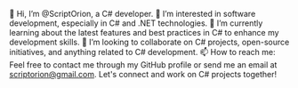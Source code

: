 👋 Hi, I’m @ScriptOrion, a C# developer.
👀 I’m interested in software development, especially in C# and .NET technologies.
🌱 I’m currently learning about the latest features and best practices in C# to enhance my development skills.
💞️ I’m looking to collaborate on C# projects, open-source initiatives, and anything related to C# development.
📫 How to reach me: Feel free to contact me through my GitHub profile or send me an email at scriptorion@gmail.com. Let's connect and work on C# projects together!
<!---
ScriptOrion/ScriptOrion is a ✨ special ✨ repository because its `README.md` (this file) appears on your GitHub profile.
You can click the Preview link to take a look at your changes.
--->
